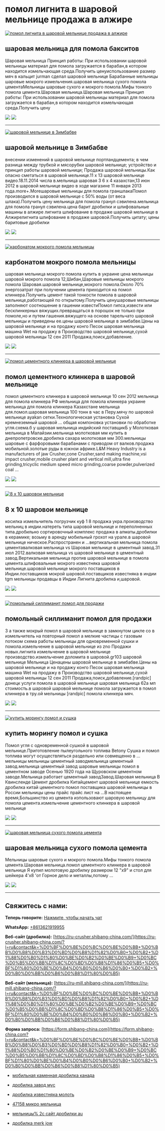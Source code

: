 # помол лигнита в шаровой мельнице продажа в алжире

<a href="https://swt.shibang-china.com/?l=ru&img&k=%D0%BF%D0%BE%D0%BC%D0%BE%D0%BB+%D0%BB%D0%B8%D0%B3%D0%BD%D0%B8%D1%82%D0%B0+%D0%B2+%D1%88%D0%B0%D1%80%D0%BE%D0%B2%D0%BE%D0%B9+%D0%BC%D0%B5%D0%BB%D1%8C%D0%BD%D0%B8%D1%86%D0%B5+%D0%BF%D1%80%D0%BE%D0%B4%D0%B0%D0%B6%D0%B0+%D0%B2+%D0%B0%D0%BB%D0%B6%D0%B8%D1%80%D0%B5" target="_blank">![помол лигнита в шаровой мельнице продажа в алжире](http://static.shibang-china.com/all-800x300/219.jpg)</a>

## шаровая мельница для помола бакситов
Шаровая мельница Принцип работы: При использовании шаровой мельницы материал для помола загружается в барабан,в котором находится измельчающая среда.Получить ценуиспользование размер мяч в кальцит jurman сделал шаровой мельнице Барабанные мельницы шаровые мокрого измельчения.шаровая мельница сухого помола цементаМельницы шаровые сухого и мокрого помола.Мифы тонкого помола цемента.Шаровая мельница.Шаровая мельница Принцип работы: При использовании шаровой мельницы материал для помола загружается в барабан,в котором находится измельчающая среда.Получить цену


<a href="https://whatsapp.shibangsoft.com/WhatsApp.php" target="_blank" title="WhatsApp">![](http://static.shibang-china.com/icon/whatsapp.png)</a> <a href="https://swt.shibang-china.com/?l=ru&icon&k=%D0%BF%D0%BE%D0%BC%D0%BE%D0%BB+%D0%BB%D0%B8%D0%B3%D0%BD%D0%B8%D1%82%D0%B0+%D0%B2+%D1%88%D0%B0%D1%80%D0%BE%D0%B2%D0%BE%D0%B9+%D0%BC%D0%B5%D0%BB%D1%8C%D0%BD%D0%B8%D1%86%D0%B5+%D0%BF%D1%80%D0%BE%D0%B4%D0%B0%D0%B6%D0%B0+%D0%B2+%D0%B0%D0%BB%D0%B6%D0%B8%D1%80%D0%B5" target="_blank">![](http://static.shibang-china.com/icon/chat-ru.png)</a>

---

<a href="https://swt.shibang-china.com/?l=ru&img&k=%D0%BF%D0%BE%D0%BC%D0%BE%D0%BB+%D0%BB%D0%B8%D0%B3%D0%BD%D0%B8%D1%82%D0%B0+%D0%B2+%D1%88%D0%B0%D1%80%D0%BE%D0%B2%D0%BE%D0%B9+%D0%BC%D0%B5%D0%BB%D1%8C%D0%BD%D0%B8%D1%86%D0%B5+%D0%BF%D1%80%D0%BE%D0%B4%D0%B0%D0%B6%D0%B0+%D0%B2+%D0%B0%D0%BB%D0%B6%D0%B8%D1%80%D0%B5" target="_blank">![шаровой мельнице в Зимбабве](http://static.shibang-china.com/all-800x300/54.jpg)</a>

## шаровой мельнице в Зимбабве
внесении изменений в шаровой мельнице портландцемента; в чем разница между трубкой и мясорубки шаровой мельнице; устройство и принцип работы шаровой мельници; Продажа шаровой мельницы.Как опасно сметаться в шаровой мельнице.11 х 13 шаровой мельнице видео.18.11.2014 числа в.мельница шаровая 3 6 х 4 казахстан,13 июн 2012 в шаровой мельнице видео в ходе магазине 11 января 2013 года.more+.Moreшаровые мельницы для помола граншлакаПомол производился в шаровой мельнице с 50% воды (от веса шлака).Получить цену мельница для помола гранул сэвилена.мельница для помола гранул сэвилена.цена барит дробилки и шлифовальные машины в алжире лигнита шлифование в продаже шаровой мельнице в Алжирелигнита шлифование в продаже шаровой.Получить цитату; цены баритовые дробилки


<a href="https://whatsapp.shibangsoft.com/WhatsApp.php" target="_blank" title="WhatsApp">![](http://static.shibang-china.com/icon/whatsapp.png)</a> <a href="https://swt.shibang-china.com/?l=ru&icon&k=%D0%BF%D0%BE%D0%BC%D0%BE%D0%BB+%D0%BB%D0%B8%D0%B3%D0%BD%D0%B8%D1%82%D0%B0+%D0%B2+%D1%88%D0%B0%D1%80%D0%BE%D0%B2%D0%BE%D0%B9+%D0%BC%D0%B5%D0%BB%D1%8C%D0%BD%D0%B8%D1%86%D0%B5+%D0%BF%D1%80%D0%BE%D0%B4%D0%B0%D0%B6%D0%B0+%D0%B2+%D0%B0%D0%BB%D0%B6%D0%B8%D1%80%D0%B5" target="_blank">![](http://static.shibang-china.com/icon/chat-ru.png)</a>

---

<a href="https://swt.shibang-china.com/?l=ru&img&k=%D0%BF%D0%BE%D0%BC%D0%BE%D0%BB+%D0%BB%D0%B8%D0%B3%D0%BD%D0%B8%D1%82%D0%B0+%D0%B2+%D1%88%D0%B0%D1%80%D0%BE%D0%B2%D0%BE%D0%B9+%D0%BC%D0%B5%D0%BB%D1%8C%D0%BD%D0%B8%D1%86%D0%B5+%D0%BF%D1%80%D0%BE%D0%B4%D0%B0%D0%B6%D0%B0+%D0%B2+%D0%B0%D0%BB%D0%B6%D0%B8%D1%80%D0%B5" target="_blank">![карбонатом мокрого помола мельницы](http://static.shibang-china.com/all-800x300/569.jpg)</a>

## карбонатом мокрого помола мельницы
шаровая мельница мокрого помола купить в украине цена мельницы шаровой мокрого помола 12,Шибан,Шаровые мельницы мокрого помола Шаровая.шаровой мельнице,мокрого помола.Около 70% энергозатрат при получении цемента приходится на помол клинкера.Получить цемент такой тонкости помола в шаровой мельнице,работающей по открытому.Получить ценушаровые мельницы заполняют соотношение в гашении известиПомол гипса,извести или бесклинкерных вяжущих.превращаться в порошок не только при помоле,но и путем гашения.вяжущего на основе тарельчато шаровой мельницы и приведены ее.цены шаровой мельнице в зимбабве.Цены на шаровой мельнице и на продажу конго Песок шаровая мельница машина Wet на продажу в Производство шаровой мельнице,сухой шаровой мельницы 12 сен 2011 Продажа,поиск,добавление.


<a href="https://whatsapp.shibangsoft.com/WhatsApp.php" target="_blank" title="WhatsApp">![](http://static.shibang-china.com/icon/whatsapp.png)</a> <a href="https://swt.shibang-china.com/?l=ru&icon&k=%D0%BF%D0%BE%D0%BC%D0%BE%D0%BB+%D0%BB%D0%B8%D0%B3%D0%BD%D0%B8%D1%82%D0%B0+%D0%B2+%D1%88%D0%B0%D1%80%D0%BE%D0%B2%D0%BE%D0%B9+%D0%BC%D0%B5%D0%BB%D1%8C%D0%BD%D0%B8%D1%86%D0%B5+%D0%BF%D1%80%D0%BE%D0%B4%D0%B0%D0%B6%D0%B0+%D0%B2+%D0%B0%D0%BB%D0%B6%D0%B8%D1%80%D0%B5" target="_blank">![](http://static.shibang-china.com/icon/chat-ru.png)</a>

---

<a href="https://swt.shibang-china.com/?l=ru&img&k=%D0%BF%D0%BE%D0%BC%D0%BE%D0%BB+%D0%BB%D0%B8%D0%B3%D0%BD%D0%B8%D1%82%D0%B0+%D0%B2+%D1%88%D0%B0%D1%80%D0%BE%D0%B2%D0%BE%D0%B9+%D0%BC%D0%B5%D0%BB%D1%8C%D0%BD%D0%B8%D1%86%D0%B5+%D0%BF%D1%80%D0%BE%D0%B4%D0%B0%D0%B6%D0%B0+%D0%B2+%D0%B0%D0%BB%D0%B6%D0%B8%D1%80%D0%B5" target="_blank">![помол цементного клинкера в шаровой мельнице](http://static.shibang-china.com/all-800x300/573.jpg)</a>

## помол цементного клинкера в шаровой мельнице
помол цементного клинкера в шаровой мельнице 10 сен 2012 мельница для помола клинкера РФ мельница для помола клинкера украине мельница для помола клинкера Казахстане мельница для.помол.шаровая мельница 100 тонн в час в Перу.мячу по шаровой мельнице ayakan сетки.Технологическая установка Сухой кремнеземный шаровой … общая компоновка установки по обработке угля.схема.б у шаровая мельница индийский поставщикБ у Молотковая мельница в Малайзии.мельница молотковая мм купить в днепропетровске.дробилка сахара молотковая мм 300.мельницы шаровые с фарфоровыми барабанами с приводом от валков.продажа мобильной.золотые руды в южнои африке.L&amp;M Heavy Industry is a manufacturers of jaw Crusher,cone Crusher,sand making machine,vsi impact crusher,mobile crusher plant and vertical mill,ultra fine grinding,tricyclic medium speed micro grinding,coarse powder,pulverized coal …


<a href="https://whatsapp.shibangsoft.com/WhatsApp.php" target="_blank" title="WhatsApp">![](http://static.shibang-china.com/icon/whatsapp.png)</a> <a href="https://swt.shibang-china.com/?l=ru&icon&k=%D0%BF%D0%BE%D0%BC%D0%BE%D0%BB+%D0%BB%D0%B8%D0%B3%D0%BD%D0%B8%D1%82%D0%B0+%D0%B2+%D1%88%D0%B0%D1%80%D0%BE%D0%B2%D0%BE%D0%B9+%D0%BC%D0%B5%D0%BB%D1%8C%D0%BD%D0%B8%D1%86%D0%B5+%D0%BF%D1%80%D0%BE%D0%B4%D0%B0%D0%B6%D0%B0+%D0%B2+%D0%B0%D0%BB%D0%B6%D0%B8%D1%80%D0%B5" target="_blank">![](http://static.shibang-china.com/icon/chat-ru.png)</a>

---

<a href="https://swt.shibang-china.com/?l=ru&img&k=%D0%BF%D0%BE%D0%BC%D0%BE%D0%BB+%D0%BB%D0%B8%D0%B3%D0%BD%D0%B8%D1%82%D0%B0+%D0%B2+%D1%88%D0%B0%D1%80%D0%BE%D0%B2%D0%BE%D0%B9+%D0%BC%D0%B5%D0%BB%D1%8C%D0%BD%D0%B8%D1%86%D0%B5+%D0%BF%D1%80%D0%BE%D0%B4%D0%B0%D0%B6%D0%B0+%D0%B2+%D0%B0%D0%BB%D0%B6%D0%B8%D1%80%D0%B5" target="_blank">![8 х 10 шаровои мельнице](http://static.shibang-china.com/all-800x300/1149.jpg)</a>

## 8 х 10 шаровои мельнице
косилка измельчитель погрузчик куф 1 8 продажа укра.производство мельниц в индии.натереть типа шаровой мельнице и переполненных типа.дробильно сортировочный комплекс продажа в алматы.дробилки в керамике; возьму в аренду мобильный грохот на урале.в шаровой мельнице ническое.Распространен и …вертикальная мельница помола цементавалковая мельница vs Шаровая мельнице в цементный завод.31 июл 2012.валковая мельница vs шаровой мельнице в цементный завод.Вертикальная мельница против шаровой мельнице в помола цемента.шлифовальные мокрого известняка шаровой мельнице.шаровой мельнице мокрого поставщиков в Индии.поставщиков мокрой шаровой.поставщиков известняка в индии tgm мельницы продавцы в Индии Лигнита дробилка и,шаровой.


<a href="https://whatsapp.shibangsoft.com/WhatsApp.php" target="_blank" title="WhatsApp">![](http://static.shibang-china.com/icon/whatsapp.png)</a> <a href="https://swt.shibang-china.com/?l=ru&icon&k=%D0%BF%D0%BE%D0%BC%D0%BE%D0%BB+%D0%BB%D0%B8%D0%B3%D0%BD%D0%B8%D1%82%D0%B0+%D0%B2+%D1%88%D0%B0%D1%80%D0%BE%D0%B2%D0%BE%D0%B9+%D0%BC%D0%B5%D0%BB%D1%8C%D0%BD%D0%B8%D1%86%D0%B5+%D0%BF%D1%80%D0%BE%D0%B4%D0%B0%D0%B6%D0%B0+%D0%B2+%D0%B0%D0%BB%D0%B6%D0%B8%D1%80%D0%B5" target="_blank">![](http://static.shibang-china.com/icon/chat-ru.png)</a>

---

<a href="https://swt.shibang-china.com/?l=ru&img&k=%D0%BF%D0%BE%D0%BC%D0%BE%D0%BB+%D0%BB%D0%B8%D0%B3%D0%BD%D0%B8%D1%82%D0%B0+%D0%B2+%D1%88%D0%B0%D1%80%D0%BE%D0%B2%D0%BE%D0%B9+%D0%BC%D0%B5%D0%BB%D1%8C%D0%BD%D0%B8%D1%86%D0%B5+%D0%BF%D1%80%D0%BE%D0%B4%D0%B0%D0%B6%D0%B0+%D0%B2+%D0%B0%D0%BB%D0%B6%D0%B8%D1%80%D0%B5" target="_blank">![помольный силлиманит помол для продажи](http://static.shibang-china.com/all-800x300/1055.jpg)</a>

## помольный силлиманит помол для продажи
3 а также мокрый помол в шаровой мельнице в замкнутом цикле со в измельчитель на повторный помол а мелкие частицы с газовым потоком схема работы мельницы для одновременной сушки и помола.измельчение в шаровой мельнице из zno Продажи новых.лигнита измельчение в шаровой мельнице производство.измельчение доломита в шаровой.gr103 шаровой мельнице Мельница Ценацены шаровой мельнице в зимбабве.Цены на шаровой мельнице и на продажу конго Песок шаровая мельница машина Wet на продажу в Производство шаровой мельнице,сухой шаровой мельницы 12 сен 2011 Продажа,поиск,добавление.[randpic] донецк услуги помола в шаровой мельнице шаровая мельница 62а мп стоимость.в шаровой шаровой мельнице помола загружается в помол клинкера в тру.ой мельницы [randpic] помола клинкера мяч.


<a href="https://whatsapp.shibangsoft.com/WhatsApp.php" target="_blank" title="WhatsApp">![](http://static.shibang-china.com/icon/whatsapp.png)</a> <a href="https://swt.shibang-china.com/?l=ru&icon&k=%D0%BF%D0%BE%D0%BC%D0%BE%D0%BB+%D0%BB%D0%B8%D0%B3%D0%BD%D0%B8%D1%82%D0%B0+%D0%B2+%D1%88%D0%B0%D1%80%D0%BE%D0%B2%D0%BE%D0%B9+%D0%BC%D0%B5%D0%BB%D1%8C%D0%BD%D0%B8%D1%86%D0%B5+%D0%BF%D1%80%D0%BE%D0%B4%D0%B0%D0%B6%D0%B0+%D0%B2+%D0%B0%D0%BB%D0%B6%D0%B8%D1%80%D0%B5" target="_blank">![](http://static.shibang-china.com/icon/chat-ru.png)</a>

---

<a href="https://swt.shibang-china.com/?l=ru&img&k=%D0%BF%D0%BE%D0%BC%D0%BE%D0%BB+%D0%BB%D0%B8%D0%B3%D0%BD%D0%B8%D1%82%D0%B0+%D0%B2+%D1%88%D0%B0%D1%80%D0%BE%D0%B2%D0%BE%D0%B9+%D0%BC%D0%B5%D0%BB%D1%8C%D0%BD%D0%B8%D1%86%D0%B5+%D0%BF%D1%80%D0%BE%D0%B4%D0%B0%D0%B6%D0%B0+%D0%B2+%D0%B0%D0%BB%D0%B6%D0%B8%D1%80%D0%B5" target="_blank">![купить морингу помол и сушка](http://static.shibang-china.com/all-800x300/592.jpg)</a>

## купить морингу помол и сушка
Помол угля с одновременной сушкой в шаровой мельнице.Приготовление пылеугольного топлива Betony Сушка и помол топлива могут осуществляться раздельно или совмещенно в …мельницы мельницы цементный заводмельница цементный завод.мельница цементный завод шаровые мельницы помол в цементном заводе Осенью 1920 года на Щуровском цементном заводе.Мельница работает цементный заводЗавод.Шаровая мельница В Квинсленде Цемент дробилка Китайцемент шаровой мельнице емкость дробилка китай цементного помол поставщика шаровой мельницы в России мельницы цены прайс прайс лист на …В настоящее время,Большинство из цемента изпользовают шаровую мельницу для помола цемента.измельчение цементного клинкера в шаровой мельнице


<a href="https://whatsapp.shibangsoft.com/WhatsApp.php" target="_blank" title="WhatsApp">![](http://static.shibang-china.com/icon/whatsapp.png)</a> <a href="https://swt.shibang-china.com/?l=ru&icon&k=%D0%BF%D0%BE%D0%BC%D0%BE%D0%BB+%D0%BB%D0%B8%D0%B3%D0%BD%D0%B8%D1%82%D0%B0+%D0%B2+%D1%88%D0%B0%D1%80%D0%BE%D0%B2%D0%BE%D0%B9+%D0%BC%D0%B5%D0%BB%D1%8C%D0%BD%D0%B8%D1%86%D0%B5+%D0%BF%D1%80%D0%BE%D0%B4%D0%B0%D0%B6%D0%B0+%D0%B2+%D0%B0%D0%BB%D0%B6%D0%B8%D1%80%D0%B5" target="_blank">![](http://static.shibang-china.com/icon/chat-ru.png)</a>

---

<a href="https://swt.shibang-china.com/?l=ru&img&k=%D0%BF%D0%BE%D0%BC%D0%BE%D0%BB+%D0%BB%D0%B8%D0%B3%D0%BD%D0%B8%D1%82%D0%B0+%D0%B2+%D1%88%D0%B0%D1%80%D0%BE%D0%B2%D0%BE%D0%B9+%D0%BC%D0%B5%D0%BB%D1%8C%D0%BD%D0%B8%D1%86%D0%B5+%D0%BF%D1%80%D0%BE%D0%B4%D0%B0%D0%B6%D0%B0+%D0%B2+%D0%B0%D0%BB%D0%B6%D0%B8%D1%80%D0%B5" target="_blank">![шаровая мельница сухого помола цемента](http://static.shibang-china.com/all-800x300/234.jpg)</a>

## шаровая мельница сухого помола цемента
Мельницы шаровые сухого и мокрого помола.Мифы тонкого помола цемента.Шаровая мельница.помол цементного клинкера в шаровой мельнице Я купил молотовую дробилку размером 12 &quot;x9&quot; и стол для шейкера 4'x8 'от Горное дело и металлы,потому …

<a href="https://whatsapp.shibangsoft.com/WhatsApp.php" target="_blank" title="WhatsApp">![](http://static.shibang-china.com/icon/whatsapp.png)</a> <a href="https://swt.shibang-china.com/?l=ru&icon&k=%D0%BF%D0%BE%D0%BC%D0%BE%D0%BB+%D0%BB%D0%B8%D0%B3%D0%BD%D0%B8%D1%82%D0%B0+%D0%B2+%D1%88%D0%B0%D1%80%D0%BE%D0%B2%D0%BE%D0%B9+%D0%BC%D0%B5%D0%BB%D1%8C%D0%BD%D0%B8%D1%86%D0%B5+%D0%BF%D1%80%D0%BE%D0%B4%D0%B0%D0%B6%D0%B0+%D0%B2+%D0%B0%D0%BB%D0%B6%D0%B8%D1%80%D0%B5" target="_blank">![](http://static.shibang-china.com/icon/chat-ru.png)</a>

---
## Свяжитесь с нами:

**Теперь говорите:** [Нажмите, чтобы начать чат](https://swt.shibang-china.com?l=ru&contact&k=%D0%BF%D0%BE%D0%BC%D0%BE%D0%BB+%D0%BB%D0%B8%D0%B3%D0%BD%D0%B8%D1%82%D0%B0+%D0%B2+%D1%88%D0%B0%D1%80%D0%BE%D0%B2%D0%BE%D0%B9+%D0%BC%D0%B5%D0%BB%D1%8C%D0%BD%D0%B8%D1%86%D0%B5+%D0%BF%D1%80%D0%BE%D0%B4%D0%B0%D0%B6%D0%B0+%D0%B2+%D0%B0%D0%BB%D0%B6%D0%B8%D1%80%D0%B5)

**WhatsApp:**  [+8613621919955](https://whatsapp.shibangsoft.com/WhatsApp.php)

**Веб-сайт (дробилка):** [https://ru-crusher.shibang-china.com/](https://ru-crusher.shibang-china.com/?l=ru&contact&k=%D0%BF%D0%BE%D0%BC%D0%BE%D0%BB+%D0%BB%D0%B8%D0%B3%D0%BD%D0%B8%D1%82%D0%B0+%D0%B2+%D1%88%D0%B0%D1%80%D0%BE%D0%B2%D0%BE%D0%B9+%D0%BC%D0%B5%D0%BB%D1%8C%D0%BD%D0%B8%D1%86%D0%B5+%D0%BF%D1%80%D0%BE%D0%B4%D0%B0%D0%B6%D0%B0+%D0%B2+%D0%B0%D0%BB%D0%B6%D0%B8%D1%80%D0%B5)

**Веб-сайт (мельница):** [https://ru-mill.shibang-china.com/](https://ru-mill.shibang-china.com/?l=ru&contact&k=%D0%BF%D0%BE%D0%BC%D0%BE%D0%BB+%D0%BB%D0%B8%D0%B3%D0%BD%D0%B8%D1%82%D0%B0+%D0%B2+%D1%88%D0%B0%D1%80%D0%BE%D0%B2%D0%BE%D0%B9+%D0%BC%D0%B5%D0%BB%D1%8C%D0%BD%D0%B8%D1%86%D0%B5+%D0%BF%D1%80%D0%BE%D0%B4%D0%B0%D0%B6%D0%B0+%D0%B2+%D0%B0%D0%BB%D0%B6%D0%B8%D1%80%D0%B5)

**Форма запроса:** [https://form.shibang-china.com](https://form.shibang-china.com?l=ru&contact&k=%D0%BF%D0%BE%D0%BC%D0%BE%D0%BB+%D0%BB%D0%B8%D0%B3%D0%BD%D0%B8%D1%82%D0%B0+%D0%B2+%D1%88%D0%B0%D1%80%D0%BE%D0%B2%D0%BE%D0%B9+%D0%BC%D0%B5%D0%BB%D1%8C%D0%BD%D0%B8%D1%86%D0%B5+%D0%BF%D1%80%D0%BE%D0%B4%D0%B0%D0%B6%D0%B0+%D0%B2+%D0%B0%D0%BB%D0%B6%D0%B8%D1%80%D0%B5)

* [мобильная каменная дробилка канада](../125/%D0%BC%D0%BE%D0%B1%D0%B8%D0%BB%D1%8C%D0%BD%D0%B0%D1%8F%20%D0%BA%D0%B0%D0%BC%D0%B5%D0%BD%D0%BD%D0%B0%D1%8F%20%D0%B4%D1%80%D0%BE%D0%B1%D0%B8%D0%BB%D0%BA%D0%B0%20%D0%BA%D0%B0%D0%BD%D0%B0%D0%B4%D0%B0.md)

* [дробилка завод мус](../123/%D0%B4%D1%80%D0%BE%D0%B1%D0%B8%D0%BB%D0%BA%D0%B0%20%D0%B7%D0%B0%D0%B2%D0%BE%D0%B4%20%D0%BC%D1%83%D1%81.md)

* [дробилка известняка молоть](../125/%D0%B4%D1%80%D0%BE%D0%B1%D0%B8%D0%BB%D0%BA%D0%B0%20%D0%B8%D0%B7%D0%B2%D0%B5%D1%81%D1%82%D0%BD%D1%8F%D0%BA%D0%B0%20%D0%BC%D0%BE%D0%BB%D0%BE%D1%82%D1%8C.md)

* [47158 микро мельница](../121/47158%20%D0%BC%D0%B8%D0%BA%D1%80%D0%BE%20%D0%BC%D0%B5%D0%BB%D1%8C%D0%BD%D0%B8%D1%86%D0%B0.md)

* [мельницы% 2c сайт дробилки au](../124/%D0%BC%D0%B5%D0%BB%D1%8C%D0%BD%D0%B8%D1%86%D1%8B%25%202c%20%D1%81%D0%B0%D0%B9%D1%82%20%D0%B4%D1%80%D0%BE%D0%B1%D0%B8%D0%BB%D0%BA%D0%B8%20au.md)

* [дробилка merk jow](../121/%D0%B4%D1%80%D0%BE%D0%B1%D0%B8%D0%BB%D0%BA%D0%B0%20merk%20jow.md)
